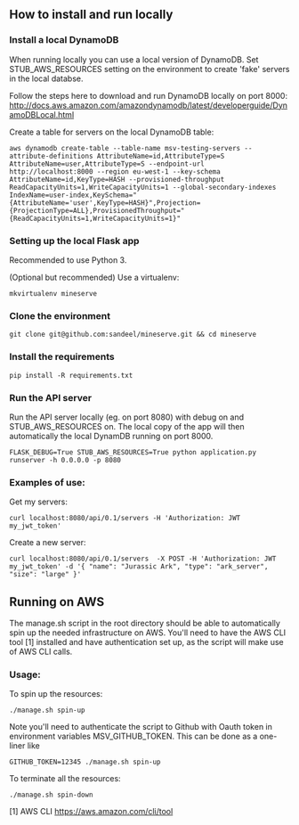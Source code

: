 ## How to install and run locally

### Install a local DynamoDB

When running locally you can use a local version of DynamoDB. Set STUB_AWS_RESOURCES setting on the environment to create 'fake' servers in the local databse.

Follow the steps here to download and run DynamoDB locally on port 8000: http://docs.aws.amazon.com/amazondynamodb/latest/developerguide/DynamoDBLocal.html

Create a table for servers on the local DynamoDB table:

    aws dynamodb create-table --table-name msv-testing-servers --attribute-definitions AttributeName=id,AttributeType=S AttributeName=user,AttributeType=S --endpoint-url http://localhost:8000 --region eu-west-1 --key-schema AttributeName=id,KeyType=HASH --provisioned-throughput ReadCapacityUnits=1,WriteCapacityUnits=1 --global-secondary-indexes IndexName=user-index,KeySchema="{AttributeName='user',KeyType=HASH}",Projection={ProjectionType=ALL},ProvisionedThroughput="{ReadCapacityUnits=1,WriteCapacityUnits=1}"


### Setting up the local Flask app

Recommended to use Python 3.

(Optional but recommended) Use a virtualenv:

    mkvirtualenv mineserve

### Clone the environment

    git clone git@github.com:sandeel/mineserve.git && cd mineserve

### Install the requirements

    pip install -R requirements.txt

### Run the API server

Run the API server locally (eg. on port 8080) with debug on and STUB_AWS_RESOURCES on. The local copy of the app will then automatically the local DynamDB running on port 8000.

    FLASK_DEBUG=True STUB_AWS_RESOURCES=True python application.py runserver -h 0.0.0.0 -p 8080


### Examples of use:

Get my servers:

    curl localhost:8080/api/0.1/servers -H 'Authorization: JWT my_jwt_token'

Create a new server:

    curl localhost:8080/api/0.1/servers  -X POST -H 'Authorization: JWT my_jwt_token' -d '{ "name": "Jurassic Ark", "type": "ark_server", "size": "large" }'

## Running on AWS

The manage.sh script in the root directory should be able to automatically spin up the needed infrastructure on AWS. You'll need to have the AWS CLI tool [1] installed and have authentication set up, as the script will make use of AWS CLI calls.

### Usage:

To spin up the resources:

    ./manage.sh spin-up

Note you'll need to authenticate the script to Github with Oauth token in environment variables MSV_GITHUB_TOKEN. This can be done as a one-liner like

    GITHUB_TOKEN=12345 ./manage.sh spin-up

To terminate all the resources:

    ./manage.sh spin-down

[1] AWS CLI https://aws.amazon.com/cli/tool 
